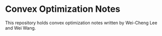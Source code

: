 # Convex Optimization Notes

This repository holds convex optimization notes written by Wei-Cheng Lee and Wei Wang.
